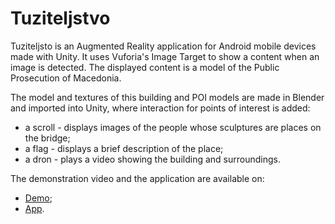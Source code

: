 # Tuziteljstvo
Tuziteljsto is an Augmented Reality application for Android mobile devices made with Unity. It uses Vuforia's Image Target to show a content when an image is detected. 
The displayed content is a model of the Public Prosecution of Macedonia.

The model and textures of this building and POI models are made in Blender and imported into Unity, where interaction for points of interest is added:
- a scroll - displays images of the people whose sculptures are places on the bridge;
- a flag - displays a brief description of the place;
- a dron - plays a video showing the building and surroundings.

The demonstration video and the application are available on:
- [Demo](https://drive.google.com/open?id=1VzkQvA3RI3tV-df66tCxsNjhCEp7yE1j);
- [App](https://drive.google.com/drive/folders/1MjlrW5J6TruhyKdCOujIP4BvMRFmbavZ?usp=sharing).
